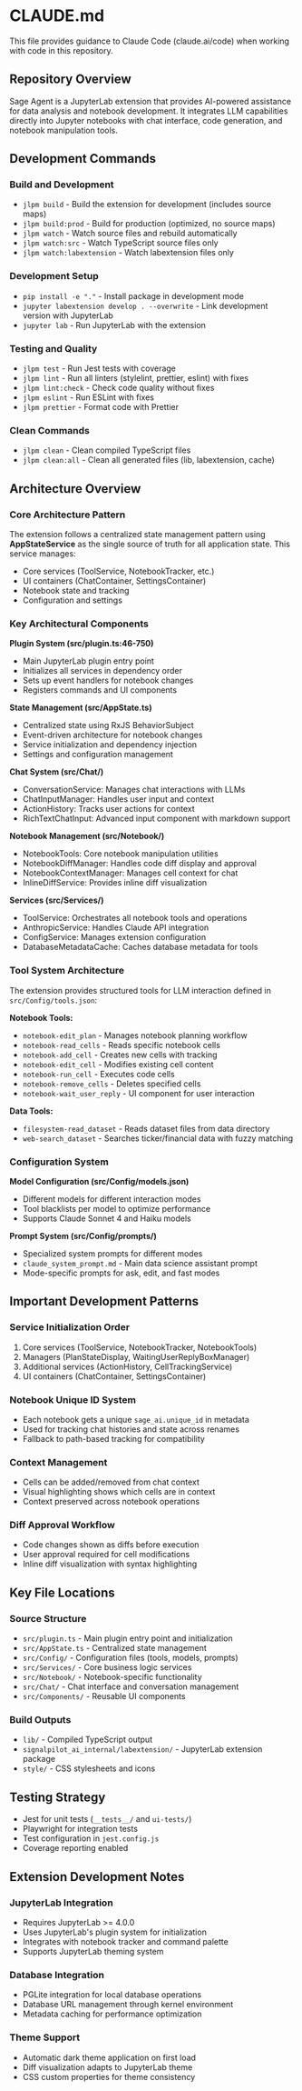 # CLAUDE.md

This file provides guidance to Claude Code (claude.ai/code) when working with code in this repository.

## Repository Overview

Sage Agent is a JupyterLab extension that provides AI-powered assistance for data analysis and notebook development. It integrates LLM capabilities directly into Jupyter notebooks with chat interface, code generation, and notebook manipulation tools.

## Development Commands

### Build and Development
- `jlpm build` - Build the extension for development (includes source maps)
- `jlpm build:prod` - Build for production (optimized, no source maps)
- `jlpm watch` - Watch source files and rebuild automatically
- `jlpm watch:src` - Watch TypeScript source files only
- `jlpm watch:labextension` - Watch labextension files only

### Development Setup
- `pip install -e "."` - Install package in development mode
- `jupyter labextension develop . --overwrite` - Link development version with JupyterLab
- `jupyter lab` - Run JupyterLab with the extension

### Testing and Quality
- `jlpm test` - Run Jest tests with coverage
- `jlpm lint` - Run all linters (stylelint, prettier, eslint) with fixes
- `jlpm lint:check` - Check code quality without fixes
- `jlpm eslint` - Run ESLint with fixes
- `jlpm prettier` - Format code with Prettier

### Clean Commands
- `jlpm clean` - Clean compiled TypeScript files
- `jlpm clean:all` - Clean all generated files (lib, labextension, cache)

## Architecture Overview

### Core Architecture Pattern
The extension follows a centralized state management pattern using **AppStateService** as the single source of truth for all application state. This service manages:

- Core services (ToolService, NotebookTracker, etc.)
- UI containers (ChatContainer, SettingsContainer)
- Notebook state and tracking
- Configuration and settings

### Key Architectural Components

**Plugin System (src/plugin.ts:46-750)**
- Main JupyterLab plugin entry point
- Initializes all services in dependency order
- Sets up event handlers for notebook changes
- Registers commands and UI components

**State Management (src/AppState.ts)**
- Centralized state using RxJS BehaviorSubject
- Event-driven architecture for notebook changes
- Service initialization and dependency injection
- Settings and configuration management

**Chat System (src/Chat/)**
- ConversationService: Manages chat interactions with LLMs
- ChatInputManager: Handles user input and context
- ActionHistory: Tracks user actions for context
- RichTextChatInput: Advanced input component with markdown support

**Notebook Management (src/Notebook/)**
- NotebookTools: Core notebook manipulation utilities
- NotebookDiffManager: Handles code diff display and approval
- NotebookContextManager: Manages cell context for chat
- InlineDiffService: Provides inline diff visualization

**Services (src/Services/)**
- ToolService: Orchestrates all notebook tools and operations
- AnthropicService: Handles Claude API integration
- ConfigService: Manages extension configuration
- DatabaseMetadataCache: Caches database metadata for tools

### Tool System Architecture

The extension provides structured tools for LLM interaction defined in `src/Config/tools.json`:

**Notebook Tools:**
- `notebook-edit_plan` - Manages notebook planning workflow
- `notebook-read_cells` - Reads specific notebook cells  
- `notebook-add_cell` - Creates new cells with tracking
- `notebook-edit_cell` - Modifies existing cell content
- `notebook-run_cell` - Executes code cells
- `notebook-remove_cells` - Deletes specified cells
- `notebook-wait_user_reply` - UI component for user interaction

**Data Tools:**
- `filesystem-read_dataset` - Reads dataset files from data directory
- `web-search_dataset` - Searches ticker/financial data with fuzzy matching

### Configuration System

**Model Configuration (src/Config/models.json)**
- Different models for different interaction modes
- Tool blacklists per model to optimize performance
- Supports Claude Sonnet 4 and Haiku models

**Prompt System (src/Config/prompts/)**
- Specialized system prompts for different modes
- `claude_system_prompt.md` - Main data science assistant prompt
- Mode-specific prompts for ask, edit, and fast modes

## Important Development Patterns

### Service Initialization Order
1. Core services (ToolService, NotebookTracker, NotebookTools)
2. Managers (PlanStateDisplay, WaitingUserReplyBoxManager)  
3. Additional services (ActionHistory, CellTrackingService)
4. UI containers (ChatContainer, SettingsContainer)

### Notebook Unique ID System
- Each notebook gets a unique `sage_ai.unique_id` in metadata
- Used for tracking chat histories and state across renames
- Fallback to path-based tracking for compatibility

### Context Management
- Cells can be added/removed from chat context
- Visual highlighting shows which cells are in context
- Context preserved across notebook operations

### Diff Approval Workflow
- Code changes shown as diffs before execution
- User approval required for cell modifications
- Inline diff visualization with syntax highlighting

## Key File Locations

### Source Structure
- `src/plugin.ts` - Main plugin entry point and initialization
- `src/AppState.ts` - Centralized state management
- `src/Config/` - Configuration files (tools, models, prompts)
- `src/Services/` - Core business logic services
- `src/Notebook/` - Notebook-specific functionality
- `src/Chat/` - Chat interface and conversation management
- `src/Components/` - Reusable UI components

### Build Outputs
- `lib/` - Compiled TypeScript output
- `signalpilot_ai_internal/labextension/` - JupyterLab extension package
- `style/` - CSS stylesheets and icons

## Testing Strategy

- Jest for unit tests (`__tests__/` and `ui-tests/`)
- Playwright for integration tests
- Test configuration in `jest.config.js`
- Coverage reporting enabled

## Extension Development Notes

### JupyterLab Integration
- Requires JupyterLab >= 4.0.0
- Uses JupyterLab's plugin system for initialization
- Integrates with notebook tracker and command palette
- Supports JupyterLab theming system

### Database Integration
- PGLite integration for local database operations
- Database URL management through kernel environment
- Metadata caching for performance optimization

### Theme Support
- Automatic dark theme application on first load
- Diff visualization adapts to JupyterLab theme
- CSS custom properties for theme consistency
